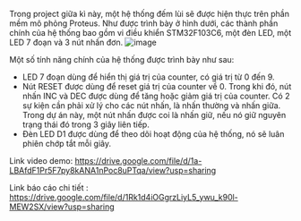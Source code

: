 Trong project giữa kì này, một hệ thống đếm lùi sẽ được hiện thực trên phần mềm mô phỏng Proteus.
Như được trình bày ở hình dưới, các thành phần chính của hệ thống bao gồm vi điều khiển STM32F103C6, một đèn LED, một LED 7 đoạn và 3 nút nhấn đơn.
![image](https://user-images.githubusercontent.com/96888431/236594654-71778311-8314-4baf-8f25-f3facee4f02e.png)

Một số tính năng chính của hệ thống được trình bày như sau:
- LED 7 đoạn dùng để hiển thị giá trị của counter, có giá trị từ 0 đến 9.
- Nút RESET được dùng để reset giá trị của counter về 0. Trong khi đó, nút nhấn INC và DEC được dùng để tăng hoặc giảm giá trị của counter. Có 2 sự
kiện cần phải xử lý cho các nút nhấn, là nhấn thường và nhấn giữa.
Trong dự án này, một nút nhấn được coi là nhấn giữ, nếu nó giữ nguyên trạng thái đó trong 3 giây liên tiếp.
- Đèn LED D1 được dùng để theo dõi hoạt động của hệ thống, nó sẽ luân phiên
chớp tắt mỗi giây.

Link video demo: https://drive.google.com/file/d/1a-LBAfdF1Pr5F7py8kANA1nPoc8uPTqa/view?usp=sharing

Link báo cáo chi tiết : https://drive.google.com/file/d/1Rk1d4iOGgrzLiyL5_ywu_k90l-MEW2SX/view?usp=sharing
